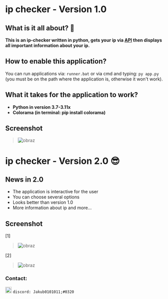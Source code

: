 # ip checker - Version 1.0

## What is it all about? 🤔
**This is an ip-checker written in python, gets your ip via [API](https://ipwhois.io/) then displays all important information about your ip.**
## How to enable this application?
You can run applications via: 
`runner.bat` or via cmd and typing: `py app.py` (you must be on the path where the application is, otherwise it won't work).
## What it takes for the application to work?
- **Python in version 3.7-3.11x**
- **Colorama (in terminal: pip install colorama)**
## Screenshot

> ![obraz](https://user-images.githubusercontent.com/94227436/197721964-3e8a4d94-ab50-4721-ad12-0f80ad62425a.png)


# ip checker - Version 2.0 😎

## News in 2.0
- The application is interactive for the user
- You can choose several options
- Looks better than version 1.0
- More information about ip and more...

## Screenshot
[1]

> ![obraz](https://user-images.githubusercontent.com/94227436/202520425-baeb5abf-99e6-4b13-acf8-a557ba2d951c.png)

[2]

> ![obraz](https://user-images.githubusercontent.com/94227436/202520601-d8202d8b-19da-49a5-8468-0034362b1122.png)

### Contact:
<img src = "https://emoji.gg/assets/emoji/5390-discordlogo.png" width = 20px> `discord: Jakub0101011;#0320`
